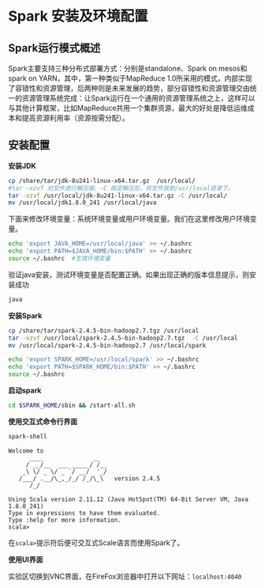 # Spark 安装及环境配置

## Spark运行模式概述

Spark主要支持三种分布式部署方式：分别是standalone、Spark on mesos和spark on YARN，其中，第一种类似于MapReduce 1.0所采用的模式，内部实现了容错性和资源管理，后两种则是未来发展的趋势，部分容错性和资源管理交由统一的资源管理系统完成：让Spark运行在一个通用的资源管理系统之上，这样可以与其他计算框架，比如MapReduce共用一个集群资源，最大的好处是降低运维成本和提高资源利用率（资源按需分配）。

## 安装配置

**安装JDK**

```bash
cp /share/tar/jdk-8u241-linux-x64.tar.gz  /usr/local/
#tar -xzvf 对文件进行解压缩，-C 指定解压后，将文件放到/usr/local目录下。
tar -xzvf /usr/local/jdk-8u241-linux-x64.tar.gz -C /usr/local/
mv /usr/local/jdk1.8.0_241 /usr/local/java
```

下面来修改环境变量：系统环境变量或用户环境变量。我们在这里修改用户环境变量。

```bash
echo 'export JAVA_HOME=/usr/local/java' >> ~/.bashrc
echo 'export PATH=$JAVA_HOME/bin:$PATH' >> ~/.bashrc
source ~/.bashrc  #生效环境变量
```

验证java安装，测试环境变量是否配置正确。如果出现正确的版本信息提示，则安装成功

```bash
java
```

**安装Spark**

```bash
cp /share/tar/spark-2.4.5-bin-hadoop2.7.tgz /usr/local
tar -xzvf /usr/local/spark-2.4.5-bin-hadoop2.7.tgz  -C /usr/local
mv /usr/local/spark-2.4.5-bin-hadoop2.7 /usr/local/spark
```


```bash
echo 'export SPARK_HOME=/usr/local/spark' >> ~/.bashrc
echo 'export PATH=$SPARK_HOME/bin:$PATH' >> ~/.bashrc
source ~/.bashrc
```
**启动spark**

```bash
cd $SPARK_HOME/sbin && /start-all.sh
```

**使用交互式命令行界面**

```bash
spark-shell
```

```
Welcome to
      ____              __
     / __/__  ___ _____/ /__
    _\ \/ _ \/ _ `/ __/  '_/
   /___/ .__/\_,_/_/ /_/\_\   version 2.4.5
      /_/
         
Using Scala version 2.11.12 (Java HotSpot(TM) 64-Bit Server VM, Java 1.8.0_241)
Type in expressions to have them evaluated.
Type :help for more information.
scala>
```

在`scala>`提示符后便可交互式Scale语言而使用Spark了。

**使用UI界面**

实验区切换到VNC界面，在FireFox浏览器中打开以下网址：`localhost:4040`